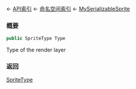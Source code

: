 ← [API索引](Api-Index) ← [命名空间索引](Namespace-Index) ← [MySerializableSprite](VRage.Game.GUI.TextPanel.MySerializableSprite)

### 概要

```csharp
public SpriteType Type
```

Type of the render layer

### 返回

[SpriteType](VRage.Game.GUI.TextPanel.SpriteType)

